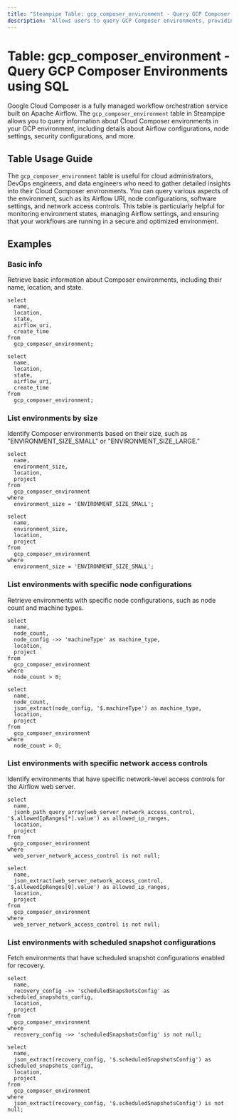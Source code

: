 ```yaml
---
title: "Steampipe Table: gcp_composer_environment - Query GCP Composer Environments using SQL"
description: "Allows users to query GCP Composer environments, providing detailed information on environment configurations, resources, and associated services."
---
```


# Table: gcp_composer_environment - Query GCP Composer Environments using SQL

Google Cloud Composer is a fully managed workflow orchestration service built on Apache Airflow. The `gcp_composer_environment` table in Steampipe allows you to query information about Cloud Composer environments in your GCP environment, including details about Airflow configurations, node settings, security configurations, and more.

## Table Usage Guide

The `gcp_composer_environment` table is useful for cloud administrators, DevOps engineers, and data engineers who need to gather detailed insights into their Cloud Composer environments. You can query various aspects of the environment, such as its Airflow URI, node configurations, software settings, and network access controls. This table is particularly helpful for monitoring environment states, managing Airflow settings, and ensuring that your workflows are running in a secure and optimized environment.

## Examples

### Basic info
Retrieve basic information about Composer environments, including their name, location, and state.

```sql+postgres
select
  name,
  location,
  state,
  airflow_uri,
  create_time
from
  gcp_composer_environment;
```

```sql+sqlite
select
  name,
  location,
  state,
  airflow_uri,
  create_time
from
  gcp_composer_environment;
```

### List environments by size
Identify Composer environments based on their size, such as "ENVIRONMENT_SIZE_SMALL" or "ENVIRONMENT_SIZE_LARGE."

```sql+postgres
select
  name,
  environment_size,
  location,
  project
from
  gcp_composer_environment
where
  environment_size = 'ENVIRONMENT_SIZE_SMALL';
```

```sql+sqlite
select
  name,
  environment_size,
  location,
  project
from
  gcp_composer_environment
where
  environment_size = 'ENVIRONMENT_SIZE_SMALL';
```

### List environments with specific node configurations
Retrieve environments with specific node configurations, such as node count and machine types.

```sql+postgres
select
  name,
  node_count,
  node_config ->> 'machineType' as machine_type,
  location,
  project
from
  gcp_composer_environment
where
  node_count > 0;
```

```sql+sqlite
select
  name,
  node_count,
  json_extract(node_config, '$.machineType') as machine_type,
  location,
  project
from
  gcp_composer_environment
where
  node_count > 0;
```

### List environments with specific network access controls
Identify environments that have specific network-level access controls for the Airflow web server.

```sql+postgres
select
  name,
  jsonb_path_query_array(web_server_network_access_control, '$.allowedIpRanges[*].value') as allowed_ip_ranges,
  location,
  project
from
  gcp_composer_environment
where
  web_server_network_access_control is not null;
```

```sql+sqlite
select
  name,
  json_extract(web_server_network_access_control, '$.allowedIpRanges[0].value') as allowed_ip_ranges,
  location,
  project
from
  gcp_composer_environment
where
  web_server_network_access_control is not null;
```

### List environments with scheduled snapshot configurations
Fetch environments that have scheduled snapshot configurations enabled for recovery.

```sql+postgres
select
  name,
  recovery_config ->> 'scheduledSnapshotsConfig' as scheduled_snapshots_config,
  location,
  project
from
  gcp_composer_environment
where
  recovery_config ->> 'scheduledSnapshotsConfig' is not null;
```

```sql+sqlite
select
  name,
  json_extract(recovery_config, '$.scheduledSnapshotsConfig') as scheduled_snapshots_config,
  location,
  project
from
  gcp_composer_environment
where
  json_extract(recovery_config, '$.scheduledSnapshotsConfig') is not null;
```